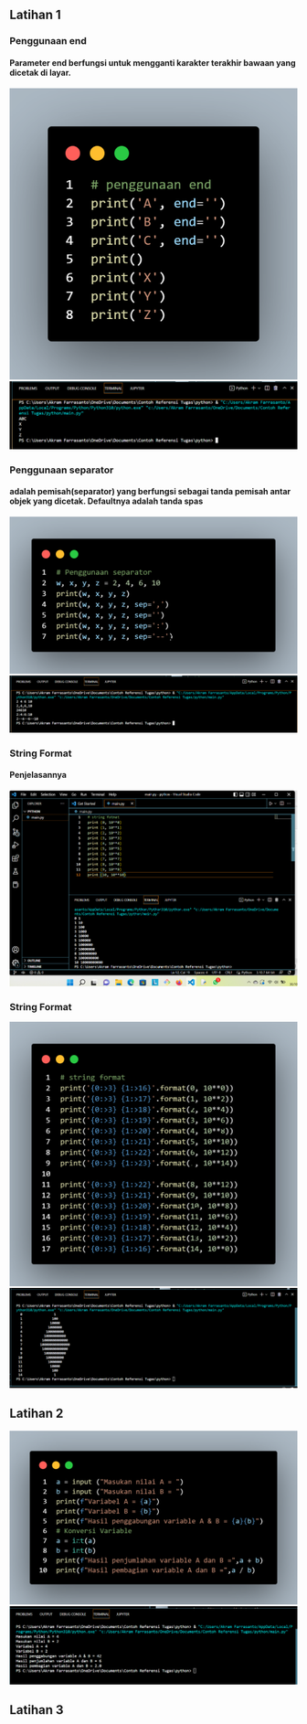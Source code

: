 ## Latihan 1

### Penggunaan end

#### Parameter end berfungsi untuk mengganti karakter terakhir bawaan yang dicetak di layar.
![gambar](gambar/gambar2.png)
![gambar](gambar/gambar2(a).png)

### Penggunaan separator

#### adalah pemisah(separator) yang berfungsi sebagai tanda pemisah antar objek yang dicetak. Defaultnya adalah tanda spas
![gambar](gambar/gambar3.png)
![gambar](gambar/gambar3(a).png)

### String Format

#### Penjelasannya
![gambar](gambar/gambar1.png)
### String Format
![gambar](gambar/gambar4.png)
![gambar](gambar/gambar4(a).png)

## Latihan 2
![gambar](gambar/gambar5.png)
![gambar](gambar/gambar5(a).png)

## Latihan 3
